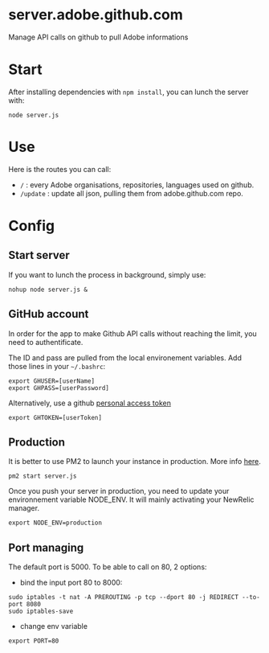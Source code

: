 server.adobe.github.com
=======================

Manage API calls on github to pull Adobe informations

# Start

After installing dependencies with `npm install`, you can lunch the server with:

```
node server.js
```

# Use

Here is the routes you can call:

- `/` : every Adobe organisations, repositories, languages used on github.
- `/update` : update all json, pulling them from adobe.github.com repo.

# Config

## Start server

If you want to lunch the process in background, simply use:
```
nohup node server.js &
```


## GitHub account

In order for the app to make Github API calls without reaching the limit, you need to authentificate.

The ID and pass are pulled from the local environement variables. Add those lines in your `~/.bashrc`:

```
export GHUSER=[userName]
export GHPASS=[userPassword]
```

Alternatively, use a github [personal access token](https://github.com/settings/tokens)

```
export GHTOKEN=[userToken]
```

## Production

It is better to use PM2 to launch your instance in production. More info [here](https://www.digitalocean.com/community/articles/how-to-use-pm2-to-setup-a-node-js-production-environment-on-an-ubuntu-vps).

```
pm2 start server.js
```

Once you push your server in production, you need to update your environnement variable NODE_ENV. It will mainly activating your NewRelic manager.

```
export NODE_ENV=production
```

## Port managing

The default port is 5000. To be able to call on 80, 2 options:

- bind the input port 80 to 8000:

```
sudo iptables -t nat -A PREROUTING -p tcp --dport 80 -j REDIRECT --to-port 8080
sudo iptables-save
```

- change env variable

```
export PORT=80
```